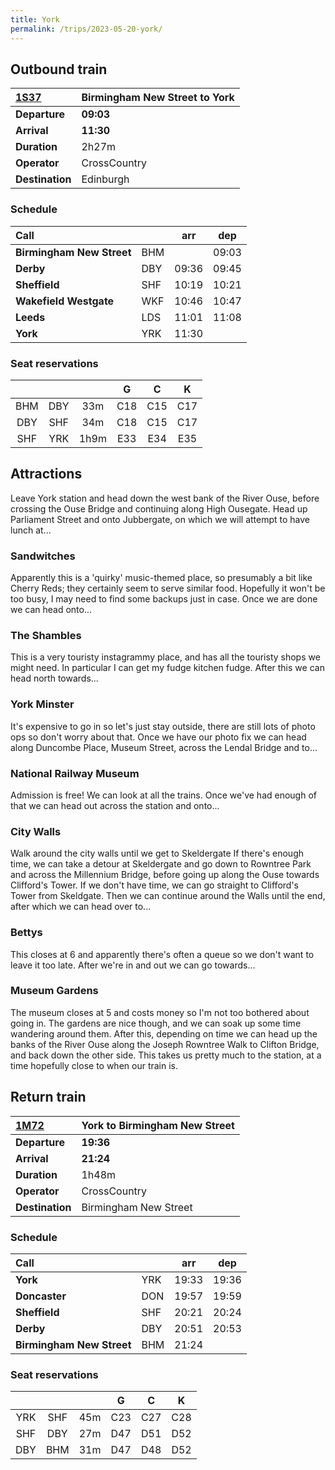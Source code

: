 ```yaml
---
title: York
permalink: /trips/2023-05-20-york/
---
```


## Outbound train

| [1S37](https://www.realtimetrains.co.uk/service/gb-nr:C71479/2023-05-20/detailed) | Birmingham New Street to York |
|:-|:-|
| **Departure** | **09:03** |
| **Arrival** | **11:30** |
| **Duration** | 2h27m |
| **Operator** | CrossCountry |
| **Destination** | Edinburgh |

### Schedule

| Call || arr | dep |
|:-|-|-|-|
| **Birmingham New Street** | BHM | | 09:03 |
| **Derby** | DBY | 09:36 | 09:45 |
| **Sheffield** | SHF | 10:19 | 10:21 |
| **Wakefield Westgate** | WKF | 10:46 | 10:47 |
| **Leeds** | LDS | 11:01 | 11:08 |
| **York** | YRK | 11:30 | |

### Seat reservations

| | | | G | C | K |
|:-:|:-:|:-:|:-:|:-:|:-:|
| BHM | DBY | 33m | C18 | C15 | C17 |
| DBY | SHF | 34m | C18 | C15 | C17 |
| SHF | YRK | 1h9m | E33 | E34 | E35 |

## Attractions

Leave York station and head down the west bank of the River Ouse, before
crossing the Ouse Bridge and continuing along High Ousegate.
Head up Parliament Street and onto Jubbergate, on which we will attempt to
have lunch at...

### Sandwitches

Apparently this is a 'quirky' music-themed place, so presumably a bit like
Cherry Reds; they certainly seem to serve similar food.
Hopefully it won't be too busy, I may need to find some backups just in case.
Once we are done we can head onto...

### The Shambles

This is a very touristy instagrammy place, and has all the touristy shops we
might need.
In particular I can get my fudge kitchen fudge.
After this we can head north towards...

### York Minster

It's expensive to go in so let's just stay outside, there are still lots of
photo ops so don't worry about that.
Once we have our photo fix we can head along Duncombe Place, Museum Street,
across the Lendal Bridge and to...

### National Railway Museum

Admission is free!
We can look at all the trains.
Once we've had enough of that we can head out across the station and onto...

### City Walls

Walk around the city walls until we get to Skeldergate
If there's enough time, we can take a detour at Skeldergate and go down to
Rowntree Park and across the Millennium Bridge, before going up along the Ouse
towards Clifford's Tower.
If we don't have time, we can go straight to Clifford's Tower from Skeldgate.
Then we can continue around the Walls until the end, after which we can head
over to...

### Bettys

This closes at 6 and apparently there's often a queue so we don't want to leave
it too late.
After we're in and out we can go towards...

### Museum Gardens

The museum closes at 5 and costs money so I'm not too bothered about going in.
The gardens are nice though, and we can soak up some time wandering around them.
After this, depending on time we can head up the banks of the River Ouse along
the Joseph Rowntree Walk to Clifton Bridge, and back down the other side.
This takes us pretty much to the station, at a time hopefully close to when
our train is.

## Return train

| [1M72](https://www.realtimetrains.co.uk/service/gb-nr:C71612/2023-05-20/detailed) | York to Birmingham New Street |
|:-|:-|
| **Departure** | **19:36** |
| **Arrival** | **21:24** |
| **Duration** | 1h48m |
| **Operator** | CrossCountry |
| **Destination** | Birmingham New Street |

### Schedule

| Call || arr | dep |
|:-|-|-|-|
| **York** | YRK | 19:33 | 19:36 |
| **Doncaster** | DON | 19:57 | 19:59 |
| **Sheffield** | SHF | 20:21 | 20:24 |
| **Derby** | DBY | 20:51 | 20:53 |
| **Birmingham New Street** | BHM | 21:24 |

### Seat reservations

| | | | G | C | K |
|:-:|:-:|:-:|:-:|:-:|:-:
| YRK | SHF | 45m | C23 | C27 | C28 |
| SHF | DBY | 27m | D47 | D51 | D52 |
| DBY | BHM | 31m | D47 | D48 | D52 |
